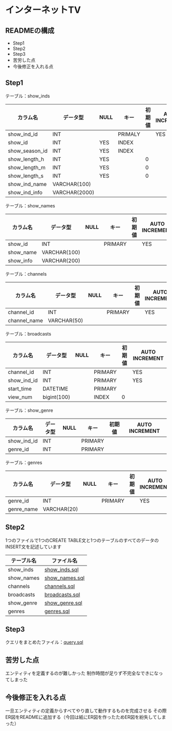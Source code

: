 # インターネットTV
## READMEの構成
* Step1
* Step2
* Step3
* 苦労した点
* 今後修正を入れる点
## Step1 
テーブル：show_inds

| カラム名             | データ型          | NULL | キー      | 初期値 | AUTO INCREMENT |
|------------------|---------------|------|---------|-----|----------------|
|  show_ind_id     | INT           |      | PRIMALY |     | YES            |
|  show_id         | INT           | YES  | INDEX   |     |                |
|  show_season_id  | INT           | YES  | INDEX   |     |                |
| show_length_h    | INT           | YES  |         | 0   |                |
| show_length_m    | INT           | YES  |         | 0   |                |
| show_length_s    | INT           | YES  |         | 0   |                |
| show_ind_name    | VARCHAR(100)  |      |         |     |                |
| show_ind_info    | VARCHAR(2000) |


テーブル：show_names

| カラム名      | データ型         | NULL | キー      | 初期値 | AUTO INCREMENT |
|-----------|--------------|------|---------|-----|----------------|
| show_id   | INT          |      | PRIMARY |     | YES            |
| show_name | VARCHAR(100) |      |         |     |                |
| show_info | VARCHAR(200) |


テーブル：channels

| カラム名         | データ型        | NULL | キー      | 初期値 | AUTO INCREMENT |
|--------------|-------------|------|---------|-----|----------------|
| channel_id   | INT         |      | PRIMARY |     | YES            |
| channel_name | VARCHAR(50) |


テーブル：broadcasts

| カラム名        | データ型        | NULL | キー      | 初期値 | AUTO INCREMENT |
|-------------|-------------|------|---------|-----|----------------|
| channel_id  | INT         |      | PRIMARY |     | YES            |
| show_ind_id | INT         |      | PRIMARY |     | YES            |
| start_time  | DATETIME    |      | PRIMARY |     |                |
| view_num    | bigint(100) |      | INDEX   | 0   |


テーブル：show_genre

| カラム名        | データ型 | NULL | キー      | 初期値 | AUTO INCREMENT |
|-------------|------|------|---------|-----|----------------|
| show_ind_id | INT  |      | PRIMARY |     |                |
| genre_id    | INT  |      | PRIMARY |



テーブル：genres

| カラム名       | データ型        | NULL | キー      | 初期値 | AUTO INCREMENT |
|------------|-------------|------|---------|-----|----------------|
| genre_id   | INT         |      | PRIMARY |     | YES            |
| genre_name | VARCHAR(20) |


## Step2

1つのファイルで1つのCREATE TABLE文と1つのテーブルのすべてのデータのINSERT文を記述しています


|テーブル名|ファイル名|
|--------|-------|
|show_inds|[show_inds.sql](https://github.com/gostachan/apprentice/blob/main/sql-db/step2_3_output/show_inds.sql)|
|show_names|[show_names.sql](https://github.com/gostachan/apprentice/blob/main/sql-db/step2_3_output/show_names.sql)|
|channels|[channels.sql](https://github.com/gostachan/apprentice/blob/main/sql-db/step2_3_output/channels.sql)|
|broadcasts|[broadcasts.sql](https://github.com/gostachan/apprentice/blob/main/sql-db/step2_3_output/broadcasts.sql)|
|show_genre|[show_genre.sql](https://github.com/gostachan/apprentice/blob/main/sql-db/step2_3_output/show_genres.sql)|
|genres|[genres.sql](https://github.com/gostachan/apprentice/blob/main/sql-db/step2_3_output/genres.sql)|

## Step3
クエリをまとめたファイル：[query.sql](https://github.com/gostachan/apprentice/blob/feature/sql-db/step2_3_output/query.sql)

## 苦労した点
エンティティを定義するのが難しかった
制作時間が足りず不完全なできになってしまった

## 今後修正を入れる点
一旦エンティティの定義からすべてやり直して動作するものを完成させる
その際ER図をREADMEに追加する（今回は紙にER図を作ったためER図を紛失してしまった）